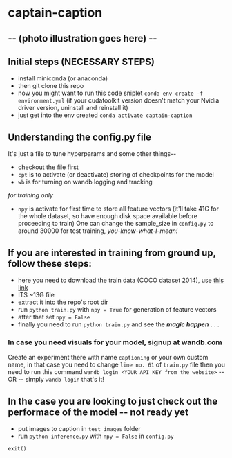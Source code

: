 # captain-caption

-- (photo illustration goes here) --
---

## Initial steps (NECESSARY STEPS)

- install miniconda (or anaconda)
- then git clone this repo
- now you might want to run this code sniplet `conda env create -f environment.yml` (if your cudatoolkit version doesn't match your Nvidia driver version, uninstall and reinstall it)
- just get into the env created `conda activate captain-caption`


## Understanding the config.py file

It's just a file to tune hyperparams and some other things--
- checkout the file first
- `cpt` is to activate (or deactivate) storing of checkpoints for the model
- `wb` is for turning on wandb logging and tracking

*for training only*
- `npy` is activate for first time to store all feature vectors (it'll take 41G for the whole dataset, so have enough disk space available before proceeding to train)
One can change the sample_size in `config.py` to around 30000 for test training, *you-know-what-I-mean!*


## If you are interested in training from ground up, follow these steps:
- here you need to download the train data (COCO dataset 2014), use [this link](http://images.cocodataset.org/zips/train2014.zip)
- ITS ~13G file
- extract it into the repo's root dir
- run `python train.py` with `npy = True` for generation of feature vectors
- after that set `npy = False`
- finally you need to run `python train.py` and see the ***magic happen*** . . .

### In case you need visuals for your model, signup at wandb.com
Create an experiment there with name `captioning` or your own custom name, in that case you need to change `line no. 61` of `train.py` file
then you need to run this command
`wandb login <YOUR API KEY from the website>`
-- OR -- simply `wandb login`
that's it!



## In the case you are looking to just check out the performace of the model -- not ready yet
- put images to caption in `test_images` folder
- run `python inference.py` with `npy = False` in `config.py`

`exit()`
